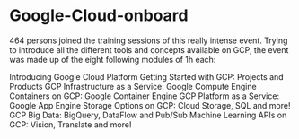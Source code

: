 # Google-Cloud-onboard


 464 persons joined the training sessions of this really intense event. Trying to introduce all the different tools and concepts available on GCP, the event was made up of the eight following modules of 1h each:

Introducing Google Cloud Platform
Getting Started with GCP: Projects and Products
GCP Infrastructure as a Service: Google Compute Engine
Containers on GCP: Google Container Engine
GCP Platform as a Service: Google App Engine
Storage Options on GCP: Cloud Storage, SQL and more!
GCP Big Data: BigQuery, DataFlow and Pub/Sub
Machine Learning APIs on GCP: Vision, Translate and more!
